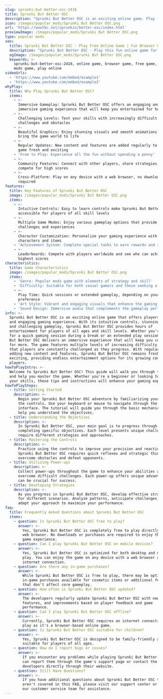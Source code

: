 ```yaml
---
slug: sprunki-but-better-osc-2416
title: Sprunki But Better OSC
description: "Sprunki But Better OSC is an exciting online game. Play for free directly in your browser!"
icon: /images/popular_mods/Sprunki But Better OSC.png
url: 'https://wowtbc.net/sprunkin/better-osc/index.html'
previewImage: /images/popular_mods/Sprunki But Better OSC.png
type: popular mods
seo:
  title: Sprunki But Better OSC - Play Free Online Game | Fun Browser Games
  description: "Sprunki But Better OSC - Play this fun online game for free in your browser. No download required!"
  ogImage: /images/popular_mods/Sprunki But Better OSC.png
  keywords: >-
    sprunki-but-better-osc-2416, online game, browser game, free game, popular
    mods game, play online
videoUrls:
  - 'https://www.youtube.com/embed/example1'
  - 'https://www.youtube.com/embed/example2'
whyPlay:
  title: Why Play Sprunki But Better OSC?
  items:
    - >-
      Immersive Gameplay: Sprunki But Better OSC offers an engaging and
      immersive gaming experience that will keep you entertained for hours
    - >-
      Challenging Levels: Test your skills with increasingly difficult
      challenges and obstacles
    - >-
      Beautiful Graphics: Enjoy stunning visuals and smooth animations that
      bring the game world to life
    - >-
      Regular Updates: New content and features are added regularly to keep the
      game fresh and exciting
    - 'Free to Play: Experience all the fun without spending a penny'
    - >-
      Community Features: Connect with other players, share strategies, and
      compete for high scores
    - >-
      Cross-Platform: Play on any device with a web browser, no downloads
      required
features:
  title: Key Features of Sprunki But Better OSC
  image: /images/popular_mods/Sprunki But Better OSC.png
  items:
    - >-
      Intuitive Controls: Easy to learn controls make Sprunki But Better OSC
      accessible for players of all skill levels
    - >-
      Multiple Game Modes: Enjoy various gameplay options that provide different
      challenges and experiences
    - >-
      Character Customization: Personalize your gaming experience with unique
      characters and items
    - 'Achievement System: Complete special tasks to earn rewards and recognition'
    - >-
      Leaderboards: Compete with players worldwide and see who can achieve the
      highest scores
characteristics:
  title: Game Characteristics
  image: /images/popular_mods/Sprunki But Better OSC.png
  items:
    - 'Genre: Popular mods game with elements of strategy and skill'
    - 'Difficulty: Suitable for both casual gamers and those seeking a challenge'
    - >-
      Play Time: Quick sessions or extended gameplay, depending on your
      preference
    - 'Art Style: Vibrant and engaging visuals that enhance the gaming experience'
    - 'Sound Design: Immersive audio that complements the gameplay perfectly'
info: >-
  Sprunki But Better OSC is an exciting online game that offers players a unique
  and engaging gaming experience. With its intuitive controls, stunning visuals,
  and challenging gameplay, Sprunki But Better OSC provides hours of
  entertainment for players of all ages and skill levels. Whether you're looking
  for a quick gaming session during a break or an extended play session, Sprunki
  But Better OSC delivers an immersive experience that will keep you coming back
  for more. The game features multiple levels of increasing difficulty, ensuring
  that players are constantly challenged as they progress. With regular updates
  adding new content and features, Sprunki But Better OSC remains fresh and
  exciting, providing endless entertainment options for its growing community of
  players.
howToPlayIntro: >-
  Welcome to Sprunki But Better OSC! This guide will walk you through the basics
  and help you master the game. Whether you're a beginner or looking to improve
  your skills, these tips and instructions will enhance your gaming experience.
howToPlaySteps:
  - title: Getting Started
    description: >-
      Begin your Sprunki But Better OSC adventure by familiarizing yourself with
      the controls. Use your keyboard or mouse to navigate through the game
      interface. The tutorial will guide you through the basic mechanics and
      help you understand the objectives.
  - title: Understanding the Objectives
    description: >-
      In Sprunki But Better OSC, your main goal is to progress through levels by
      completing specific objectives. Each level presents unique challenges that
      require different strategies and approaches.
  - title: Mastering the Controls
    description: >-
      Practice using the controls to improve your precision and reaction time.
      Sprunki But Better OSC requires quick reflexes and strategic thinking to
      overcome obstacles and defeat opponents.
  - title: Utilizing Power-ups
    description: >-
      Collect power-ups throughout the game to enhance your abilities and
      overcome difficult challenges. Each power-up offers unique advantages that
      can be crucial for success.
  - title: Developing Strategies
    description: >-
      As you progress in Sprunki But Better OSC, develop effective strategies
      for different scenarios. Analyze patterns, anticipate challenges, and
      adapt your approach to maximize your performance.
faq:
  title: Frequently Asked Questions about Sprunki But Better OSC
  items:
    - question: Is Sprunki But Better OSC free to play?
      answer: >-
        Yes, Sprunki But Better OSC is completely free to play directly in your
        web browser. No downloads or purchases are required to enjoy the full
        game experience.
    - question: Can I play Sprunki But Better OSC on mobile devices?
      answer: >-
        Yes, Sprunki But Better OSC is optimized for both desktop and mobile
        play. You can enjoy the game on any device with a web browser and
        internet connection.
    - question: Are there any in-game purchases?
      answer: >-
        While Sprunki But Better OSC is free to play, there may be optional
        in-game purchases available for cosmetic items or additional features
        that don't affect core gameplay.
    - question: How often is Sprunki But Better OSC updated?
      answer: >-
        The developers regularly update Sprunki But Better OSC with new content,
        features, and improvements based on player feedback and game
        performance.
    - question: Can I play Sprunki But Better OSC offline?
      answer: >-
        Currently, Sprunki But Better OSC requires an internet connection to
        play as it's a browser-based online game.
    - question: Is Sprunki But Better OSC suitable for children?
      answer: >-
        Yes, Sprunki But Better OSC is designed to be family-friendly and
        suitable for players of all ages.
    - question: How do I report bugs or issues?
      answer: >-
        If you encounter any problems while playing Sprunki But Better OSC, you
        can report them through the game's support page or contact the
        developers directly through their website.
    - question: Still Have Questions?
      answer: >-
        If you have additional questions about Sprunki But Better OSC that
        aren't covered in this FAQ, please visit our support center or contact
        our customer service team for assistance.
---
```


